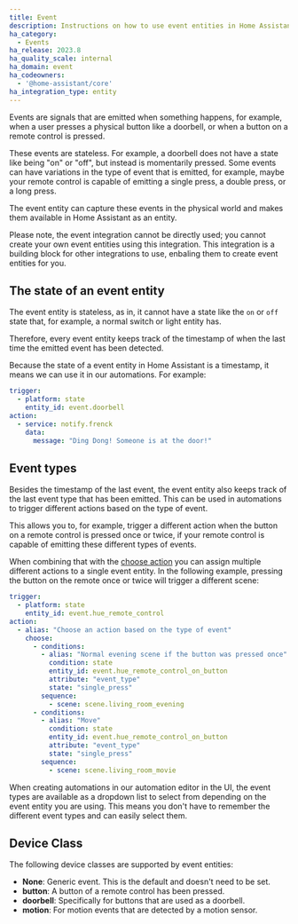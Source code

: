 ```yaml
---
title: Event
description: Instructions on how to use event entities in Home Assistant.
ha_category:
  - Events
ha_release: 2023.8
ha_quality_scale: internal
ha_domain: event
ha_codeowners:
  - '@home-assistant/core'
ha_integration_type: entity
---
```


Events are signals that are emitted when something happens, for example, when
a user presses a physical button like a doorbell, or when a button on a remote
control is pressed.

These events are stateless. For example, a doorbell does not have a state like
being "on" or "off", but instead is momentarily pressed. Some events can have
variations in the type of event that is emitted, for example, maybe your remote
control is capable of emitting a single press, a double press, or a long press.

The event entity can capture these events in the physical world and makes them
available in Home Assistant as an entity.

Please note, the event integration cannot be directly used; you cannot
create your own event entities using this integration. This integration is
a building block for other integrations to use, enbaling them to create
event entities for you.

## The state of an event entity

The event entity is stateless, as in, it cannot have a state like the `on` or
`off` state that, for example, a normal switch or light entity has.

Therefore, every event entity keeps track of the timestamp of when the last
time the emitted event has been detected.

Because the state of a event entity in Home Assistant is a timestamp, it
means we can use it in our automations. For example:

```yaml
trigger:
  - platform: state
    entity_id: event.doorbell
action:
  - service: notify.frenck
    data:
      message: "Ding Dong! Someone is at the door!"
```

## Event types

Besides the timestamp of the last event, the event entity also keeps track of
the last event type that has been emitted. This can be used in automations
to trigger different actions based on the type of event.

This allows you to, for example, trigger a different action when the button
on a remote control is pressed once or twice, if your remote control is
capable of emitting these different types of events.

When combining that with the [choose action](/docs/scripts/#choose-a-group-of-actions) you can assign multiple different actions to a single event entity. In the following example, pressing the button on the remote once or twice will trigger a different scene:

```yaml
trigger:
  - platform: state
    entity_id: event.hue_remote_control
action:
  - alias: "Choose an action based on the type of event"
    choose:
      - conditions:
        - alias: "Normal evening scene if the button was pressed once"
          condition: state
          entity_id: event.hue_remote_control_on_button
          attribute: "event_type"
          state: "single_press"
        sequence:
          - scene: scene.living_room_evening
      - conditions:
        - alias: "Move"
          condition: state
          entity_id: event.hue_remote_control_on_button
          attribute: "event_type"
          state: "single_press"
        sequence:
          - scene: scene.living_room_movie
```

When creating automations in our automation editor in the UI, the event types
are available as a dropdown list to select from depending on the event entity
you are using. This means you don't have to remember the different event types
and can easily select them.

## Device Class

The following device classes are supported by event entities:

- **None**: Generic event. This is the default and doesn't need to be set.
- **button**: A button of a remote control has been pressed.
- **doorbell**: Specifically for buttons that are used as a doorbell.
- **motion**: For motion events that are detected by a motion sensor.
